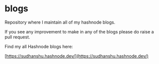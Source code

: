 # blogs
Repository where I maintain all of my hashnode blogs.

If you see any improvement to make in any of the blogs please do raise a pull request.

Find my all Hashnode blogs here:

[https://sudhanshu.hashnode.dev/](https://sudhanshu.hashnode.dev/)
